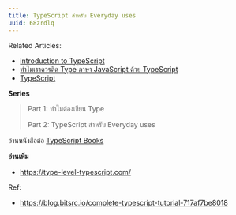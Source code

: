 ```yaml
---
title: TypeScript สำหรับ Everyday uses
uuid: 68zrdlq
---
```


Related Articles:
 - [introduction to TypeScript](/s/abfn33i/)
 - [ทำไมเราควรติด Type ภาษา JavaScript ด้วย TypeScript](/s/3s569jw/)
 - [TypeScript](/s/6ecucle/)

**Series**

> Part 1: ทำไมต้องเขียน Type
>
> Part 2: TypeScript สำหรับ Everyday uses

อ่านหนังสือต่อ [TypeScript Books](https://typescript-th.thadaw.com/)


**อ่านเพิ่ม**
- https://type-level-typescript.com/

Ref:
- https://blog.bitsrc.io/complete-typescript-tutorial-717af7be8018
